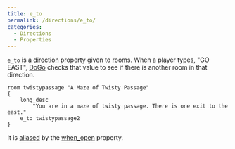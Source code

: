 ```yaml
---
title: e_to
permalink: /directions/e_to/
categories: 
  - Directions
  - Properties
---
```


`e_to` is a [direction](direction) property given to
[rooms](rooms). When a player types, "GO EAST",
[DoGo](DoGo) checks that value to see if there is another
room in that direction.

    room twistypassage "A Maze of Twisty Passage"
    {
        long_desc
            "You are in a maze of twisty passage. There is one exit to the east."
        e_to twistypassage2
    }

It is [aliased](alias) by the
[when_open](when_open) property.

